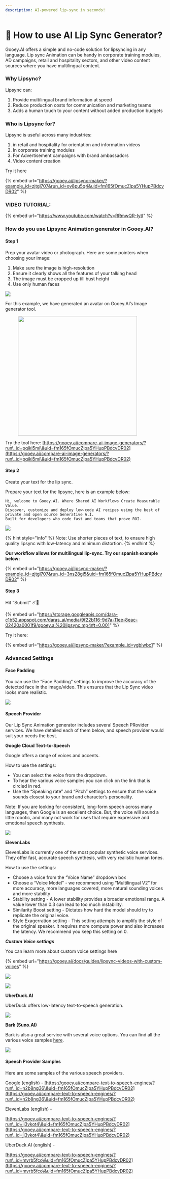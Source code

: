 ```yaml
---
description: AI-powered lip-sync in seconds!
---
```


# 👄 How to use AI Lip Sync Generator?

Gooey.AI offers a simple and no-code solution for lipsyncing in any language. Lip sync Animation can be handy in corporate training modules, AD campaigns, retail and hospitality sectors, and other video content sources where you have multilingual content.

### Why Lipsync? <a href="#cu1xpothtpzq" id="cu1xpothtpzq"></a>

Lipsync can:

1. Provide multilingual brand information at speed
2. Reduce production costs for communication and marketing teams
3. Adds a human touch to your content without added production budgets

### Who is Lipsync for? <a href="#etv8n37xo8ms" id="etv8n37xo8ms"></a>

Lipsync is useful across many industries:

1. in retail and hospitality for orientation and information videos
2. In corporate training modules
3. For Advertisement campaigns with brand ambassadors
4. Video content creation

Try it here

{% embed url="https://gooey.ai/lipsync-maker/?example_id=zjtgl707&run_id=ov8pu5q4&uid=fm165fOmucZlpa5YHupPBdcvDR02" %}

### VIDEO TUTORIAL: <a href="#id-7e9v4rbb98rg" id="id-7e9v4rbb98rg"></a>

{% embed url="https://www.youtube.com/watch?v=RRmwQR-IytI" %}

### How do you use Lipsync Animation generator in Gooey.AI? <a href="#id-7e9v4rbb98rg" id="id-7e9v4rbb98rg"></a>

#### Step 1 <a href="#id-3akkpf7ao60t" id="id-3akkpf7ao60t"></a>

Prep your avatar video or photograph. Here are some pointers when choosing your image:

1. Make sure the image is high-resolution
2. Ensure it clearly shows all the features of your talking head
3. The image must be cropped up till bust height
4. Use only human faces

![](<../../.gitbook/assets/0 (3).png>)

For this example, we have generated an avatar on Gooey.AI’s Image generator tool.

<figure><img src="https://storage.googleapis.com/dara-c1b52.appspot.com/daras_ai/media/c4bd6b86-8070-11ee-94c2-02420a0001ee/gooey.ai%20-%20Create%20a%20beautiful%20black%20and%20white%20il...%20of%20the%20graphic%20novelist%20and%20artist%20Robert%20crumb.png" alt="" width="375"><figcaption></figcaption></figure>

Try the tool here: [https://gooey.ai/compare-ai-image-generators/?run\_id=pqikl5mi\&uid=fm165fOmucZlpa5YHupPBdcvDR02](https://gooey.ai/compare-ai-image-generators/?run\_id=pqikl5mi\&uid=fm165fOmucZlpa5YHupPBdcvDR02)

#### Step 2 <a href="#id-5v4axqcj5yym" id="id-5v4axqcj5yym"></a>

Create your text for the lip sync.

Prepare your text for the lipsync, here is an example below:

```
Hi, welcome to Gooey.AI. Where Shared AI Workflows Create Measurable Value.
Discover, customize and deploy low-code AI recipes using the best of private and open source Generative A.I.
Built for developers who code fast and teams that prove ROI. 
```

![](<../../.gitbook/assets/1 (3).png>)

{% hint style="info" %}
Note: Use shorter pieces of text, to ensure high quality lipsync with low-latency and minimum distortion.
{% endhint %}

**Our workflow allows for multilingual lip-sync. Try our spanish example below:**

{% embed url="https://gooey.ai/lipsync-maker/?example_id=zjtgl707&run_id=3ns28gi5&uid=fm165fOmucZlpa5YHupPBdcvDR02" %}

#### Step 3 <a href="#q7xfnhgt39oc" id="q7xfnhgt39oc"></a>

Hit “Submit” :comet::rocket:

{% embed url="https://storage.googleapis.com/dara-c1b52.appspot.com/daras_ai/media/9f22b116-9d7a-11ee-8eac-02420a0001f9/gooey.ai%20lipsync.mp4#t=0.001" %}

Try it here:

{% embed url="https://gooey.ai/lipsync-maker/?example_id=ygblwbc1" %}

### Advanced Settings <a href="#bek5b9uth2re" id="bek5b9uth2re"></a>

#### Face Padding <a href="#id-7micoj491pkj" id="id-7micoj491pkj"></a>

You can use the “Face Padding” settings to improve the accuracy of the detected face in the image/video. This ensures that the Lip Sync video looks more realistic.

![](<../../.gitbook/assets/2 (1) (1).png>)

#### &#x20;<a href="#id-5272lwq3flrn" id="id-5272lwq3flrn"></a>

#### Speech Provider <a href="#a5bhfdq8ob29" id="a5bhfdq8ob29"></a>

Our Lip Sync Animation generator includes several Speech PRovider services. We have detailed each of them below, and speech provider would suit your needs the best.

**Google Cloud Text-to-Speech**

Google offers a range of voices and accents.

How to use the settings:

* You can select the voice from the dropdown.
* To hear the various voice samples you can click on the link that is circled in red.
* Use the “Speaking rate” and “Pitch” settings to ensure that the voice sounds closest to your brand and character’s personality.

Note: If you are looking for consistent, long-form speech across many languages, then Google is an excellent choice. But, the voice will sound a little robotic, and many not work for uses that require expressive and emotional speech synthesis.

![](<../../.gitbook/assets/3 (1).png>)

**ElevenLabs**

ElevenLabs is currently one of the most popular synthetic voice services. They offer fast, accurate speech synthesis, with very realistic human tones.

How to use the settings:

* Choose a voice from the “Voice Name” dropdown box
* Choose a “Voice Model” - we recommend using “Multilingual V2” for more accuracy, more languages covered, more natural sounding voices and more stability
* Stability setting - A lower stability provides a broader emotional range. A value lower than 0.3 can lead to too much instability.
* Similarity Boost setting - Dictates how hard the model should try to replicate the original voice.
* Style Exagerration setting - This setting attempts to amplify the style of the original speaker. It requires more compute power and also increases the latency. We recommend you keep this setting on 0.

_**Custom Voice settings**_

You can learn more about custom voice settings here

{% embed url="https://gooey.ai/docs/guides/lipsync-videos-with-custom-voices" %}

![](<../../.gitbook/assets/4 (1).png>)

![](<../../.gitbook/assets/5 (1).png>)

**UberDuck.AI**

UberDuck offers low-latency text-to-speech generation.&#x20;

![](<../../.gitbook/assets/6 (1).png>)

**Bark (Suno.AI)**

Bark is also a great service with several voice options. You can find all the various voice samples [here](https://suno-ai.notion.site/8b8e8749ed514b0cbf3f699013548683?v=bc67cff786b04b50b3ceb756fd05f68c).

![](<../../.gitbook/assets/7 (1).png>)

#### Speech Provider Samples <a href="#nvegkpa38hjm" id="nvegkpa38hjm"></a>

Here are some samples of the various speech providers.

Google (english) - [https://gooey.ai/compare-text-to-speech-engines/?run\_id=n2b8ng36\&uid=fm165fOmucZlpa5YHupPBdcvDR02](https://gooey.ai/compare-text-to-speech-engines/?run\_id=n2b8ng36\&uid=fm165fOmucZlpa5YHupPBdcvDR02)

ElevenLabs (english) -

[https://gooey.ai/compare-text-to-speech-engines/?run\_id=jj3vkot4\&uid=fm165fOmucZlpa5YHupPBdcvDR02](https://gooey.ai/compare-text-to-speech-engines/?run\_id=jj3vkot4\&uid=fm165fOmucZlpa5YHupPBdcvDR02)

UberDuck.AI (english) -

[https://gooey.ai/compare-text-to-speech-engines/?run\_id=mvrb5fco\&uid=fm165fOmucZlpa5YHupPBdcvDR02](https://gooey.ai/compare-text-to-speech-engines/?run\_id=mvrb5fco\&uid=fm165fOmucZlpa5YHupPBdcvDR02)
